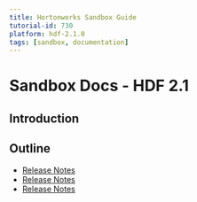 ```yaml
---
title: Hortonworks Sandbox Guide
tutorial-id: 730
platform: hdf-2.1.0
tags: [sandbox, documentation]
---
```


# Sandbox Docs - HDF 2.1

## Introduction

## Outline

-   [Release Notes]()
-   [Release Notes]()
-   [Release Notes]()
